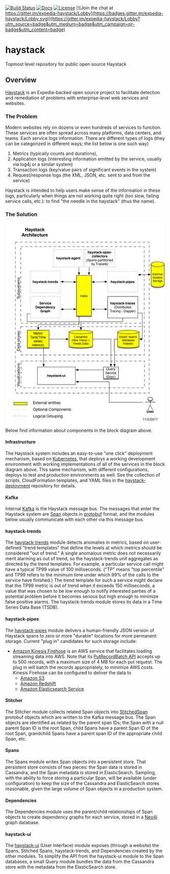 [![Build Status](https://travis-ci.org/ExpediaDotCom/haystack.svg?branch=master)](https://travis-ci.org/ExpediaDotCom/haystack)
[![Docs](https://img.shields.io/badge/docs-current-brightgreen.svg)](https://expediadotcom.github.io/haystack/)
[![License](https://img.shields.io/badge/license-Apache%20License%202.0-blue.svg)](https://github.com/ExpediaDotCom/haystack/blob/master/LICENSE)
[![Join the chat at https://gitter.im/expedia-haystack/Lobby](https://badges.gitter.im/expedia-haystack/Lobby.svg)](https://gitter.im/expedia-haystack/Lobby?utm_source=badge&utm_medium=badge&utm_campaign=pr-badge&utm_content=badge)

# haystack

Topmost level repository for public open source Haystack

## Overview
[Haystack](https://github.com/ExpediaDotCom/haystack) is an Expedia-backed open source project to facilitate detection 
and remediation of problems with enterprise-level web services and websites.

### The Problem
Modern websites rely on dozens or even hundreds of services to function. These services are often spread across many
platforms, data centers, and teams. Each service logs information. There are different types of logs (they can be 
categorized in different ways; the list below is one such way) 
1. Metrics (typically counts and durations), 
2. Application logs (interesting information emitted by the service, usually via log4j or a similar system)
3. Transaction logs (key/value pairs of significant events in the system)
4. Request/response logs (the XML, JSON, etc. sent to and from the service)

Haystack is intended to help users make sense of the information in these logs, particularly when things are not
working quite right (too slow, failing service calls, etc.): to find "the needle in the haystack" (thus the name).

### The Solution
![High Level Block Diagram](docs/images/Haystack_Components.png)
Below find information about components in the block diagram above.

#### Infrastructure
The Haystack system includes an easy-to-use "one click" deployment mechanism, based on 
[Kubernetes](https://en.wikipedia.org/wiki/Kubernetes), that deploys a working development environment with working
implementations of all of the services in the block diagram above. This same mechanism, with different configurations, 
deploys to test and production environments as well. See the collection of scripts, CloudFormation templates, and YAML 
files in the [haystack-deployment](deployment/terraform) repository for details.

#### Kafka
Internal [Kafka](https://en.wikipedia.org/wiki/Apache_Kafka) is the Haystack message bus. The messages that enter the
Haystack system are [Span](https://github.com/ExpediaDotCom/haystack-idl/blob/master/proto/span.proto) objects in
[protobuf](https://en.wikipedia.org/wiki/Protocol_Buffers) format, and the modules below usually communicate with
each other via this message bus.

#### haystack-trends
The [haystack-trends](https://github.com/ExpediaDotCom/haystack-trends) module detects anomalies in metrics, based on 
user-defined "trend templates" that define the levels at which metrics should be considered "out of trend." A single 
anomalous metric does not necessarily merit alarming as out of trend, so the haystack-trends unit aggregates as directed
by the trend templates. For example, a particular service call might have a typical TP99 value of 100 milliseconds. 
("TP" means "top percentile" and TP99 refers to the minimum time under which 99% of the calls to the service have 
finished.) The trend template for such a service might declare that the TP99 metric is out of trend when it exceeds 150 
milliseconds, a value that was chosen to be low enough to notify interested parties of a potential problem before it 
becomes serious but high enough to minimize false positive alarms. The haystack-trends module stores its data in a Time 
Series Data Base (TSDB).

#### haystack-pipes
The [haystack-pipes](https://github.com/ExpediaDotCom/haystack-pipes) module delivers a human-friendly JSON version of 
Haystack spans to zero or more "durable" locations for more permanent storage. Current "plug in" candidates for such 
storage include:
* [Amazon Kinesis Firehose](https://aws.amazon.com/kinesis/firehose/) is an AWS service that facilitates loading 
streaming data into AWS. Note that its 
[PutRecordBatch API](http://docs.aws.amazon.com/firehose/latest/APIReference/API_PutRecordBatch.html) accepts up to
500 records, with a maximum size of 4 MB for each put request. The plug in will batch the records appropriately, to
minimize AWS costs. Kinesis Firehose can be configured to deliver the data to
    * [Amazon S3](https://aws.amazon.com/s3/)
    * [Amazon Redshift](https://aws.amazon.com/redshift/)
    * [Amazon Elasticsearch Service](https://aws.amazon.com/elasticsearch-service/)

#### Stitcher
The Stitcher module collects related Span objects into
[StitchedSpan](https://github.com/ExpediaDotCom/haystack-idl/blob/master/proto/stitchedSpan.proto) protobuf objects 
which are written to the Kafka message bus. The Span objects are identified as related by the parent span IDs; the Span
with a null parent Span ID is the root Span, child Spans have a parent Span ID of the root Span, grandchild Spans have a
parent span ID of the appropriate child Span, etc.

#### Spans
The Spans module writes Span objects into a persistent store. That persistent store consists of two pieces: the Span
data is stored in Cassandra, and the Span metadata is stored in ElasticSearch. Sampling, with the ability to force
storing a particular Span, will be available (under configuration) to keep the size of the Cassandra and ElasticSearch
stores reasonable, given the large volume of Span objects in a production system. 

#### Dependencies
The Dependencies module uses the parent/child relationships of Span objects to create dependency graphs for each
service, stored in a [Neo4j](https://en.wikipedia.org/wiki/Neo4j) graph database.

#### haystack-ui
The [haystack-ui](https://github.com/ExpediaDotCom/haystack-ui) (User Interface) module exposes (through a website) the
Spans, Stitched Spans, haystack-trends, and Dependencies created by the other modules. To simplify the API from the 
haystack-ui module to the Span databases, a small Query module bundles the data from the Cassandra store with the
metadata from the ElasticSearch store.
